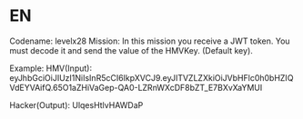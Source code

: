 # EN
Codename: levelx28
Mission: In this mission you receive a JWT token. You must decode it and send the value of the HMVKey. (Default key).

Example: 
HMV(Input): eyJhbGciOiJIUzI1NiIsInR5cCI6IkpXVCJ9.eyJITVZLZXkiOiJVbHFlc0h0bHZIQVdEYVAifQ.65O1aZHiVaGep-QA0-LZRnWXcDF8bZT_E7BXvXaYMUI

Hacker(Output): UlqesHtlvHAWDaP
